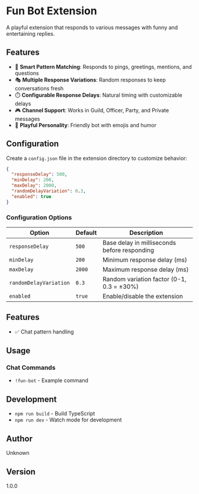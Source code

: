 # Fun Bot Extension

A playful extension that responds to various messages with funny and entertaining replies.

## Features

- 🎯 **Smart Pattern Matching**: Responds to pings, greetings, mentions, and questions
- 🎭 **Multiple Response Variations**: Random responses to keep conversations fresh
- ⏱️ **Configurable Response Delays**: Natural timing with customizable delays
- 🎮 **Channel Support**: Works in Guild, Officer, Party, and Private messages
- 🤖 **Playful Personality**: Friendly bot with emojis and humor

## Configuration

Create a `config.json` file in the extension directory to customize behavior:

```json
{
  "responseDelay": 500,
  "minDelay": 200,
  "maxDelay": 2000,
  "randomDelayVariation": 0.3,
  "enabled": true
}
```

### Configuration Options

| Option | Default | Description |
|--------|---------|-------------|
| `responseDelay` | `500` | Base delay in milliseconds before responding |
| `minDelay` | `200` | Minimum response delay (ms) |
| `maxDelay` | `2000` | Maximum response delay (ms) |
| `randomDelayVariation` | `0.3` | Random variation factor (0-1, 0.3 = ±30%) |
| `enabled` | `true` | Enable/disable the extension |

## Features

- ✅ Chat pattern handling


## Usage


### Chat Commands

- `!fun-bot` - Example command



## Development

- `npm run build` - Build TypeScript
- `npm run dev` - Watch mode for development

## Author

Unknown

## Version

1.0.0
